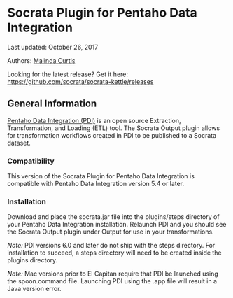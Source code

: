 Socrata Plugin for Pentaho Data Integration
================

Last updated: October 26, 2017

Authors: [Malinda Curtis](http://www.github.com/malindac)

Looking for the latest release? Get it here: https://github.com/socrata/socrata-kettle/releases

## General Information
[Pentaho Data Integration (PDI)](https://community.hds.com/docs/DOC-1009855) is an open source Extraction, Transformation, and Loading (ETL) tool.  The Socrata Output plugin allows for transformation workflows created in PDI to be published to a Socrata dataset.

### Compatibility
This version of the Socrata Plugin for Pentaho Data Integration is compatible with Pentaho Data Integration version 5.4 or later.

### Installation
Download and place the socrata.jar file into the plugins/steps directory of your Pentaho Data Integration installation.  Relaunch PDI and you should see the Socrata Output plugin under Output for use in your transformations.

*Note:* PDI versions 6.0 and later do not ship with the steps directory.  For installation to succeed, a steps directory will need to be created inside the plugins directory.

*Note:* Mac versions prior to El Capitan require that PDI be launched using the spoon.command file.  Launching PDI using the .app file will result in a Java version error.